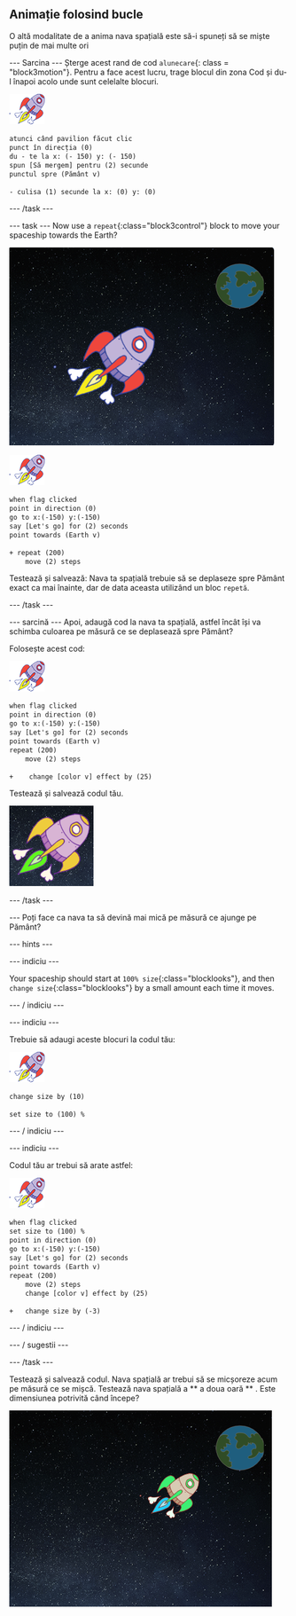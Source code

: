 ## Animație folosind bucle

O altă modalitate de a anima nava spațială este să-i spuneți să se miște puțin de mai multe ori

\--- Sarcina \--- Șterge acest rand de cod `alunecare`{: class = "block3motion"}. Pentru a face acest lucru, trage blocul din zona Cod și du-l înapoi acolo unde sunt celelalte blocuri.

![Personajul nava spațială](images/sprite-spaceship.png)

```blocks3
atunci când pavilion făcut clic
punct în direcția (0)
du - te la x: (- 150) y: (- 150)
spun [Să mergem] pentru (2) secunde
punctul spre (Pământ v)

- culisa (1) secunde la x: (0) y: (0)
```

\--- /task \---

\--- task \--- Now use a `repeat`{:class="block3control"} block to move your spaceship towards the Earth?

![Testarea unei animații pentru nava spațială](images/space-animate-stage.png)

![Personajul nava spațială](images/sprite-spaceship.png)

```blocks3
when flag clicked
point in direction (0)
go to x:(-150) y:(-150)
say [Let's go] for (2) seconds
point towards (Earth v)

+ repeat (200)
    move (2) steps
```

Testează și salvează: Nava ta spațială trebuie să se deplaseze spre Pământ exact ca mai înainte, dar de data aceasta utilizând un bloc `repetă`.

\--- /task \---

\--- sarcină \--- Apoi, adaugă cod la nava ta spațială, astfel încât își va schimba culoarea pe măsură ce se deplasează spre Pământ?

Folosește acest cod:

![Personajul nava spațială](images/sprite-spaceship.png)

```blocks3
when flag clicked
point in direction (0)
go to x:(-150) y:(-150)
say [Let's go] for (2) seconds
point towards (Earth v)
repeat (200)
    move (2) steps

+    change [color v] effect by (25)
```

Testează și salvează codul tău.

![Testarea unei nave spațiale care își schimbă culoarea](images/space-colour-test.png)

\--- /task \---

\--- Poți face ca nava ta să devină mai mică pe măsură ce ajunge pe Pământ?

\--- hints \---

\--- indiciu \---

Your spaceship should start at `100% size`{:class="blocklooks"}, and then `change size`{:class="blocklooks"} by a small amount each time it moves.

\--- / indiciu \---

\--- indiciu \---

Trebuie să adaugi aceste blocuri la codul tău:

![Personaj](images/sprite-spaceship.png)

```blocks3
change size by (10)

set size to (100) %
```

\--- / indiciu \---

\--- indiciu \---

Codul tău ar trebui să arate astfel:

![Personajul nava spațială](images/sprite-spaceship.png)

```blocks3
when flag clicked
set size to (100) %
point in direction (0)
go to x:(-150) y:(-150)
say [Let's go] for (2) seconds
point towards (Earth v)
repeat (200)
    move (2) steps
    change [color v] effect by (25)

+   change size by (-3)
```

\--- / indiciu \---

\--- / sugestii \---

\--- /task \---

Testează și salvează codul. Nava spațială ar trebui să se micșoreze acum pe măsură ce se mișcă. Testează nava spațială a ** a doua oară ** . Este dimensiunea potrivită când începe?

![Testarea unei nave spațiale în cădere](images/space-size-test.png)